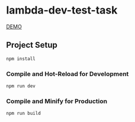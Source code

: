 # lambda-dev-test-task

[DEMO](https://krulykovskyi.github.io/lambda-dev-test-task/)


## Project Setup

```sh
npm install
```

### Compile and Hot-Reload for Development

```sh
npm run dev
```

### Compile and Minify for Production

```sh
npm run build
```
